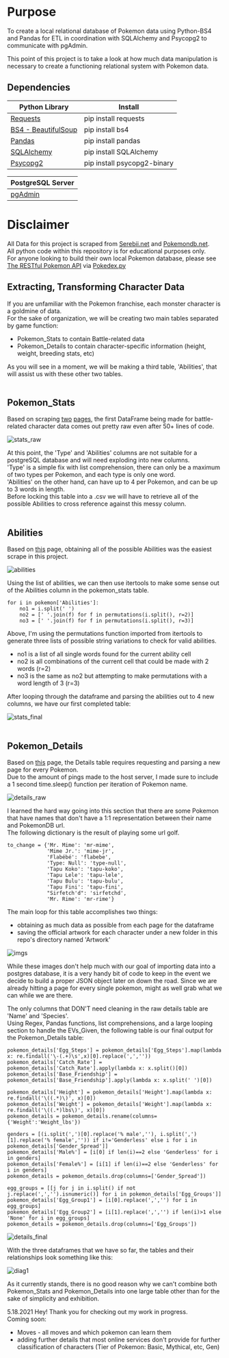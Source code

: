 # Purpose
To create a local relational database of Pokemon data using Python-BS4 and Pandas for ETL in coordination with SQLAlchemy and Psycopg2 to communicate with pgAdmin.</br>

This point of this project is to take a look at how much data manipulation is necessary to create a functioning relational system with Pokemon data.</br>

## Dependencies
| Python Library | Install |
|------------|---------|
|[Requests](https://pypi.org/project/requests/)|pip install requests|
|[BS4 - BeautifulSoup](https://pypi.org/project/bs4/)|pip install bs4|
|[Pandas](https://pandas.pydata.org/)|pip install pandas|
|[SQLAlchemy](https://www.sqlalchemy.org/)|pip install SQLAlchemy|
|[Psycopg2](https://pypi.org/project/psycopg2/)|pip install psycopg2-binary|

|PostgreSQL Server|
|-----------------|
|[pgAdmin](https://www.pgadmin.org/)|


# Disclaimer
All Data for this project is scraped from [Serebii.net](https://www.serebii.net/) and [Pokemondb.net](https://pokemondb.net/).</br>
All python code within this repository is for educational purposes only.</br>
For anyone looking to build their own local Pokemon database, please see [The RESTful Pokemon API](https://pokeapi.co/) via [Pokedex.py](https://pypi.org/project/pokedex.py/)</br>


## Extracting, Transforming Character Data
If you are unfamiliar with the Pokemon franchise, each monster character is a goldmine of data.</br>
For the sake of organization, we will be creating two main tables separated by game function:
* Pokemon_Stats to contain Battle-related data
* Pokemon_Details to contain character-specific information (height, weight, breeding stats, etc)

As you will see in a moment, we will be making a third table, 'Abilities', that will assist us with these other two tables.<br></br>

## Pokemon_Stats
Based on scraping [two](https://www.serebii.net/pokemon/all.shtml) [pages](https://pokemon.fandom.com/wiki/List_of_Pok%C3%A9mon_by_evolution), the first DataFrame being made for battle-related character data comes out pretty raw even after 50+ lines of code.</br>

![stats_raw](https://user-images.githubusercontent.com/14188580/118860333-e0c1af80-b8a0-11eb-82ec-c5c8f4ee7b0a.PNG)

At this point, the 'Type' and 'Abilities' columns are not suitable for a postgreSQL database and will need exploding into new columns.</br>
'Type' is a simple fix with list comprehension, there can only be a maximum of two types per Pokemon, and each type is only one word.</br>
'Abilities' on the other hand, can have up to 4 per Pokemon, and can be up to 3 words in length.</br>
Before locking this table into a .csv we will have to retrieve all of the possible Abilities to cross reference against this messy column.<br></br>

## Abilities
Based on [this](https://pokemondb.net/ability) page, obtaining all of the possible Abilities was the easiest scrape in this project.</br>

![abilities](https://user-images.githubusercontent.com/14188580/118676935-71c15980-b7c1-11eb-963e-a0307eb8a185.PNG)

Using the list of abilities, we can then use itertools to make some sense out of the Abilities column in the pokemon_stats table.</br>
```
for i in pokemon['Abilities']:
    no1 = i.split(' ')
    no2 = [' '.join(f) for f in permutations(i.split(), r=2)]
    no3 = [' '.join(f) for f in permutations(i.split(), r=3)]
```
Above, I'm using the permutations function imported from itertools to generate three lists of possible string variations to check for valid abilities.</br>
* no1 is a list of all single words found for the current ability cell
* no2 is all combinations of the current cell that could be made with 2 words (r=2)
* no3 is the same as no2 but attempting to make permutations with a word length of 3 (r=3)

After looping through the dataframe and parsing the abilities out to 4 new columns, we have our first completed table:</br>

![stats_final](https://user-images.githubusercontent.com/14188580/118679937-f1502800-b7c3-11eb-8d5b-bae9750abc1c.PNG)<br></br>

## Pokemon_Details
Based on [this](https://pokemondb.net/pokedex/national) page, the Details table requires requesting and parsing a new page for every Pokemon.</br>
Due to the amount of pings made to the host server, I made sure to include a 1 second time.sleep() function per iteration of Pokemon name.</br>

![details_raw](https://user-images.githubusercontent.com/14188580/118681840-856ebf00-b7c5-11eb-8584-b8a226e7ec93.PNG)

I learned the hard way going into this section that there are some Pokemon that have names that don't have a 1:1 representation between their name and PokemonDB url.
</br>
The following dictionary is the result of playing some url golf.</br>
```
to_change = {'Mr. Mime': 'mr-mime',
             'Mime Jr.': 'mime-jr',
             'Flabébé': 'flabebe',
             'Type: Null': 'type-null',
             'Tapu Koko': 'tapu-koko',
             'Tapu Lele': 'tapu-lele',
             'Tapu Bulu': 'tapu-bulu',
             'Tapu Fini': 'tapu-fini',
             "Sirfetch'd": 'sirfetchd',
             'Mr. Rime': 'mr-rime'}
```
The main loop for this table accomplishes two things:
* obtaining as much data as possible from each page for the dataframe
* saving the official artwork for each character under a new folder in this repo's directory named 'Artwork'

![imgs](https://user-images.githubusercontent.com/14188580/118687036-32e3d180-b7ca-11eb-8076-40dd0d350d8c.PNG)

While these images don't help much with our goal of importing data into a postgres database, it is a very handy bit of code to keep in the event we decide to build a proper JSON object later on down the road. Since we are already hitting a page for every single pokemon, might as well grab what we can while we are there.</br>

The only columns that DON'T need cleaning in the raw details table are 'Name' and 'Species'.</br>
Using Regex, Pandas functions, list comprehensions, and a large looping section to handle the EVs_Given, the following table is our final output for the Pokemon_Details table:</br>
```
pokemon_details['Egg_Steps'] = pokemon_details['Egg_Steps'].map(lambda x: re.findall('\-(.+)\s',x)[0].replace(',',''))
pokemon_details['Catch_Rate'] = pokemon_details['Catch_Rate'].apply(lambda x: x.split()[0])
pokemon_details['Base_Friendship'] = pokemon_details['Base_Friendship'].apply(lambda x: x.split(' ')[0])

pokemon_details['Height'] = pokemon_details['Height'].map(lambda x: re.findall('\((.*)\)', x)[0])
pokemon_details['Weight'] = pokemon_details['Weight'].map(lambda x: re.findall('\((.*)lbs\)', x)[0])
pokemon_details = pokemon_details.rename(columns={'Weight':'Weight_lbs'})

genders = [(i.split(',')[0].replace('% male',''), i.split(',')[1].replace('% female','')) if i!='Genderless' else i for i in pokemon_details['Gender_Spread']]
pokemon_details['Male%'] = [i[0] if len(i)==2 else 'Genderless' for i in genders]
pokemon_details['Female%'] = [i[1] if len(i)==2 else 'Genderless' for i in genders]
pokemon_details = pokemon_details.drop(columns=['Gender_Spread'])

egg_groups = [[j for j in i.split() if not j.replace(',','').isnumeric()] for i in pokemon_details['Egg_Groups']]
pokemon_details['Egg_Group1'] = [i[0].replace(',','') for i in egg_groups]
pokemon_details['Egg_Group2'] = [i[1].replace(',','') if len(i)>1 else 'None' for i in egg_groups]
pokemon_details = pokemon_details.drop(columns=['Egg_Groups'])

```

![details_final](https://user-images.githubusercontent.com/14188580/118691884-21e98f00-b7cf-11eb-96fa-af04068869f7.PNG)

With the three dataframes that we have so far, the tables and their relationships look something like this:</br>

![diag1](https://user-images.githubusercontent.com/14188580/118700703-91b04780-b7d8-11eb-8bb0-a31491542d0d.PNG)

As it currently stands, there is no good reason why we can't combine both Pokemon_Stats and Pokemon_Details into one large table other than for the sake of simplicity and exhibition.</br>

5.18.2021
Hey! Thank you for checking out my work in progress.</br>
Coming soon:
* Moves - all moves and which pokemon can learn them
* adding further details that most online services don't provide for further classification of characters (Tier of Pokemon: Basic, Mythical, etc, Gen)

